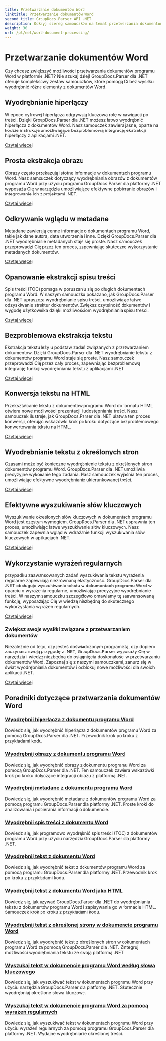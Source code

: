 ```yaml
---
title: Przetwarzanie dokumentów Word
linktitle: Przetwarzanie dokumentów Word
second_title: GroupDocs.Parser API .NET
description: Odkryj szereg samouczków na temat przetwarzania dokumentów Word przy użyciu GroupDocs.Parser dla .NET. Wyodrębnij hiperłącza, obrazy, metadane i nie tylko.
weight: 30
url: /pl/net/word-document-processing/
---
```


# Przetwarzanie dokumentów Word

Czy chcesz zwiększyć możliwości przetwarzania dokumentów programu Word w platformie .NET? Nie szukaj dalej! GroupDocs.Parser dla .NET oferuje kompleksowy zestaw samouczków, które pomogą Ci bez wysiłku wyodrębnić różne elementy z dokumentów Word.

## Wyodrębnianie hiperłączy
W epoce cyfrowej hiperłącza odgrywają kluczową rolę w nawigacji po treści. Dzięki GroupDocs.Parser dla .NET możesz łatwo wyodrębnić hiperłącza z dokumentów Word. Nasz samouczek zawiera jasne, oparte na kodzie instrukcje umożliwiające bezproblemową integrację ekstrakcji hiperłączy z aplikacjami .NET.

[Czytaj więcej](./extract-hyperlinks-from-word-document/)

## Prosta ekstrakcja obrazu
Obrazy często przekazują istotne informacje w dokumentach programu Word. Nasz samouczek dotyczący wyodrębniania obrazów z dokumentów programu Word przy użyciu programu GroupDocs.Parser dla platformy .NET wyposaża Cię w narzędzia umożliwiające efektywne pobieranie obrazów i integrowanie ich z projektami .NET.

[Czytaj więcej](./extract-images-from-word-document/)

## Odkrywanie wglądu w metadane
Metadane zawierają cenne informacje o dokumentach programu Word, takie jak dane autora, data utworzenia i inne. Dzięki GroupDocs.Parser dla .NET wyodrębnianie metadanych staje się proste. Nasz samouczek przeprowadzi Cię przez ten proces, zapewniając skuteczne wykorzystanie metadanych dokumentów.

[Czytaj więcej](./extract-metadata-from-word-document/)

## Opanowanie ekstrakcji spisu treści
Spis treści (TOC) pomaga w poruszaniu się po długich dokumentach programu Word. W naszym samouczku pokazano, jak GroupDocs.Parser dla .NET upraszcza wyodrębnianie spisu treści, umożliwiając łatwe odzyskiwanie struktur dokumentów. Zwiększ czytelność dokumentów i wygodę użytkownika dzięki możliwościom wyodrębniania spisu treści.

[Czytaj więcej](./extract-table-of-contents-from-word-document/)

## Bezproblemowa ekstrakcja tekstu
Ekstrakcja tekstu leży u podstaw zadań związanych z przetwarzaniem dokumentów. Dzięki GroupDocs.Parser dla .NET wyodrębnianie tekstu z dokumentów programu Word staje się proste. Nasz samouczek przeprowadzi Cię przez cały proces, zapewniając bezproblemową integrację funkcji wyodrębniania tekstu z aplikacjami .NET.

[Czytaj więcej](./extract-text-from-word-document/)

## Konwersja tekstu na HTML
Przekształcanie tekstu z dokumentów programu Word do formatu HTML otwiera nowe możliwości prezentacji i udostępniania treści. Nasz samouczek ilustruje, jak GroupDocs.Parser dla .NET ułatwia ten proces konwersji, oferując wskazówki krok po kroku dotyczące bezproblemowego konwertowania tekstu na HTML.

[Czytaj więcej](./extract-text-from-word-document-as-html/)

## Wyodrębnianie tekstu z określonych stron
Czasami może być konieczne wyodrębnienie tekstu z określonych stron dokumentów programu Word. GroupDocs.Parser dla .NET umożliwia precyzyjne wykonanie tego zadania. Nasz samouczek wyjaśnia ten proces, umożliwiając efektywne wyodrębnianie ukierunkowanej treści.

[Czytaj więcej](./extract-text-from-specific-page-in-word-document/)

## Efektywne wyszukiwanie słów kluczowych
Wyszukiwanie określonych słów kluczowych w dokumentach programu Word jest częstym wymogiem. GroupDocs.Parser dla .NET usprawnia ten proces, umożliwiając łatwe wyszukiwanie słów kluczowych. Nasz samouczek zapewnia wgląd w wdrażanie funkcji wyszukiwania słów kluczowych w aplikacjach .NET.

[Czytaj więcej](./search-text-in-word-document-by-keyword/)

## Wykorzystanie wyrażeń regularnych
przypadku zaawansowanych zadań wyszukiwania tekstu wyrażenia regularne zapewniają niezrównaną elastyczność. GroupDocs.Parser dla .NET obsługuje wyszukiwanie tekstu w dokumentach programu Word w oparciu o wyrażenia regularne, umożliwiając precyzyjne wyodrębnianie treści. W naszym samouczku szczegółowo omawiamy tę zaawansowaną funkcję, wyposażając Cię w wiedzę niezbędną do skutecznego wykorzystania wyrażeń regularnych.

[Czytaj więcej](./search-text-in-word-document-by-regular-expression/)

### Zwiększ swoje wysiłki związane z przetwarzaniem dokumentów

Niezależnie od tego, czy jesteś doświadczonym programistą, czy dopiero zaczynasz swoją przygodę z .NET, GroupDocs.Parser wyposaży Cię w narzędzia i wiedzę niezbędną do osiągnięcia doskonałości w przetwarzaniu dokumentów Word. Zapoznaj się z naszymi samouczkami, zanurz się w świat wyodrębniania dokumentów i odblokuj nowe możliwości dla swoich aplikacji .NET.

[Czytaj więcej](./extract-hyperlinks-from-word-document/)

## Poradniki dotyczące przetwarzania dokumentów Word
### [Wyodrębnij hiperłącza z dokumentu programu Word](./extract-hyperlinks-from-word-document/)
Dowiedz się, jak wyodrębnić hiperłącza z dokumentów programu Word za pomocą GroupDocs.Parser dla .NET. Przewodnik krok po kroku z przykładami kodu.
### [Wyodrębnij obrazy z dokumentu programu Word](./extract-images-from-word-document/)
Dowiedz się, jak wyodrębnić obrazy z dokumentu programu Word za pomocą GroupDocs.Parser dla .NET. Ten samouczek zawiera wskazówki krok po kroku dotyczące integracji obrazu z platformą .NET.
### [Wyodrębnij metadane z dokumentu programu Word](./extract-metadata-from-word-document/)
Dowiedz się, jak wyodrębnić metadane z dokumentów programu Word za pomocą programu GroupDocs.Parser dla platformy .NET. Proste kroki do analizowania i pobierania informacji o dokumencie.
### [Wyodrębnij spis treści z dokumentu Word](./extract-table-of-contents-from-word-document/)
Dowiedz się, jak programowo wyodrębnić spis treści (TOC) z dokumentów programu Word przy użyciu narzędzia GroupDocs.Parser dla platformy .NET.
### [Wyodrębnij tekst z dokumentu Word](./extract-text-from-word-document/)
Dowiedz się, jak wyodrębnić tekst z dokumentów programu Word za pomocą programu GroupDocs.Parser dla platformy .NET. Przewodnik krok po kroku z przykładami kodu.
### [Wyodrębnij tekst z dokumentu Word jako HTML](./extract-text-from-word-document-as-html/)
Dowiedz się, jak używać GroupDocs.Parser dla .NET do wyodrębniania tekstu z dokumentów programu Word i zapisywania go w formacie HTML. Samouczek krok po kroku z przykładami kodu.
### [Wyodrębnij tekst z określonej strony w dokumencie programu Word](./extract-text-from-specific-page-in-word-document/)
Dowiedz się, jak wyodrębnić tekst z określonych stron w dokumentach programu Word za pomocą GroupDocs.Parser dla .NET. Zintegruj możliwości wyodrębniania tekstu ze swoją platformą .NET.
### [Wyszukaj tekst w dokumencie programu Word według słowa kluczowego](./search-text-in-word-document-by-keyword/)
Dowiedz się, jak wyszukiwać tekst w dokumentach programu Word przy użyciu narzędzia GroupDocs.Parser dla platformy .NET. Skutecznie wyodrębniaj określone słowa kluczowe.
### [Wyszukaj tekst w dokumencie programu Word za pomocą wyrażeń regularnych](./search-text-in-word-document-by-regular-expression/)
Dowiedz się, jak wyszukiwać tekst w dokumentach programu Word przy użyciu wyrażeń regularnych za pomocą programu GroupDocs.Parser dla platformy .NET. Wydajne wyodrębnianie określonej treści.